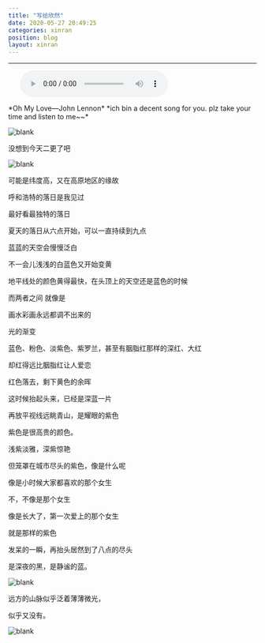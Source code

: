 ```yaml
---
title: "写给欣然"
date: 2020-05-27 20:49:25
categories: xinran
position: blog
layout: xinran
---
```


---

<ul class="list-inline text-center">
<audio controls="controls">
    <source src="http://music.163.com/song/media/outer/url?id=1475050.mp3" type="audio/ogg">
    <source src="http://music.163.com/song/media/outer/url?id=1475050.mp3" type="audio/mpeg">
<embed height="50" width="1500" src="http://music.163.com/song/media/outer/url?id=1475050.mp3" />
</audio>
</ul>
*Oh My Love—John Lennon*
*ich bin a decent song for you. plz take your time and listen to me~~*

![blank](/assets/img/placeholder.png)

没想到今天二更了吧

![blank](/assets/img/placeholder.png)

可能是纬度高，又在高原地区的缘故

呼和浩特的落日是我见过

最好看最独特的落日

夏天的落日从六点开始，可以一直持续到九点

蓝蓝的天空会慢慢泛白

不一会儿浅浅的白蓝色又开始变黄

地平线处的颜色黄得最快，在头顶上的天空还是蓝色的时候

而两者之间 就像是

画水彩画永远都调不出来的

光的渐变

蓝色、粉色、淡紫色、紫罗兰，甚至有胭脂红那样的深红、大红

却红得远比胭脂红让人爱恋

红色落去，剩下黄色的余晖

这时候抬起头来，已经是深蓝一片

再放平视线远眺青山，是耀眼的紫色

紫色是很高贵的颜色。

浅紫淡雅，深紫惊艳

但笼罩在城市尽头的紫色，像是什么呢

像是小时候大家都喜欢的那个女生

不，不像是那个女生

像是长大了，第一次爱上的那个女生

就是那样的紫色

发呆的一瞬，再抬头居然到了八点的尽头

是深夜的黑，是静谧的蓝。

![blank](/assets/img/placeholder.png)

远方的山脉似乎泛着薄薄微光，

似乎又没有。

![blank](/assets/img/placeholder.png)

